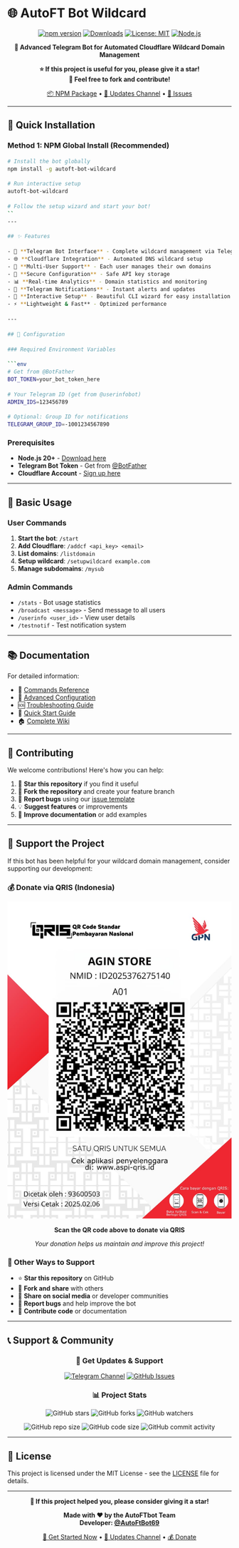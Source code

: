# 🌐 AutoFT Bot Wildcard

<div align="center">

[![npm version](https://badge.fury.io/js/autoft-bot-wildcard.svg)](https://www.npmjs.com/package/autoft-bot-wildcard)
[![Downloads](https://img.shields.io/npm/dm/autoft-bot-wildcard.svg)](https://www.npmjs.com/package/autoft-bot-wildcard)
[![License: MIT](https://img.shields.io/badge/License-MIT-yellow.svg)](https://opensource.org/licenses/MIT)
[![Node.js](https://img.shields.io/badge/Node.js-20%2B-green.svg)](https://nodejs.org/)

**🚀 Advanced Telegram Bot for Automated Cloudflare Wildcard Domain Management**

**⭐ If this project is useful for you, please give it a star!**  
**🍴 Feel free to fork and contribute!**

[📦 NPM Package](https://www.npmjs.com/package/autoft-bot-wildcard) • [📢 Updates Channel](https://t.me/AutoFtFile) • [🐛 Issues](https://github.com/AutoFTbot/Wildcard-Bot/issues)

</div>

---

## 🚀 Quick Installation

### Method 1: NPM Global Install (Recommended)

```bash
# Install the bot globally
npm install -g autoft-bot-wildcard

# Run interactive setup
autoft-bot-wildcard

# Follow the setup wizard and start your bot!
``
---

## ✨ Features

- 🤖 **Telegram Bot Interface** - Complete wildcard management via Telegram
- 🌐 **Cloudflare Integration** - Automated DNS wildcard setup
- 👥 **Multi-User Support** - Each user manages their own domains
- 🔐 **Secure Configuration** - Safe API key storage
- 📊 **Real-time Analytics** - Domain statistics and monitoring
- 📢 **Telegram Notifications** - Instant alerts and updates
- 🎨 **Interactive Setup** - Beautiful CLI wizard for easy installation
- ⚡ **Lightweight & Fast** - Optimized performance

---

## 🔧 Configuration

### Required Environment Variables

```env
# Get from @BotFather
BOT_TOKEN=your_bot_token_here

# Your Telegram ID (get from @userinfobot)
ADMIN_IDS=123456789

# Optional: Group ID for notifications
TELEGRAM_GROUP_ID=-1001234567890
```

### Prerequisites

- **Node.js 20+** - [Download here](https://nodejs.org/)
- **Telegram Bot Token** - Get from [@BotFather](https://t.me/BotFather)
- **Cloudflare Account** - [Sign up here](https://cloudflare.com/)

---

## 📱 Basic Usage

### User Commands
1. **Start the bot**: `/start`
2. **Add Cloudflare**: `/addcf <api_key> <email>`
3. **List domains**: `/listdomain`
4. **Setup wildcard**: `/setupwildcard example.com`
5. **Manage subdomains**: `/mysub`

### Admin Commands
- `/stats` - Bot usage statistics
- `/broadcast <message>` - Send message to all users
- `/userinfo <user_id>` - View user details
- `/testnotif` - Test notification system

---

## 📚 Documentation

For detailed information:

- 📖 [Commands Reference](wiki/Commands.md)
- 🔧 [Advanced Configuration](wiki/Configuration.md)
- 🆘 [Troubleshooting Guide](wiki/Troubleshooting.md)
- 🚀 [Quick Start Guide](wiki/Quick-Start.md)
- 🏠 [Complete Wiki](wiki/Home.md)

---

## 🤝 Contributing

We welcome contributions! Here's how you can help:

1. 🌟 **Star this repository** if you find it useful
2. 🍴 **Fork the repository** and create your feature branch
3. 🐛 **Report bugs** using our [issue template](https://github.com/AutoFTbot/Wildcard-Bot/issues/new)
4. 💡 **Suggest features** or improvements
5. 📝 **Improve documentation** or add examples

---

## 💝 Support the Project

If this bot has been helpful for your wildcard domain management, consider supporting our development:

### 💰 Donate via QRIS (Indonesia)

<div align="center">

![QRIS Donation](https://raw.githubusercontent.com/AutoFTbot/AutoFTbot/refs/heads/main/assets/QRIS.jpg)

**Scan the QR code above to donate via QRIS**

*Your donation helps us maintain and improve this project!*

</div>

### 🌟 Other Ways to Support

- ⭐ **Star this repository** on GitHub
- 🍴 **Fork and share** with others
- 📢 **Share on social media** or developer communities
- 🐛 **Report bugs** and help improve the bot
- 📝 **Contribute code** or documentation

---

## 📞 Support & Community

<div align="center">

### 💬 Get Updates & Support

[![Telegram Channel](https://img.shields.io/badge/Telegram-Updates-2CA5E0?style=for-the-badge&logo=telegram&logoColor=white)](https://t.me/AutoFtFile)
[![GitHub Issues](https://img.shields.io/badge/GitHub-Issues-181717?style=for-the-badge&logo=github&logoColor=white)](https://github.com/AutoFTbot/Wildcard-Bot/issues)

### 📊 Project Stats

![GitHub stars](https://img.shields.io/github/stars/AutoFTbot/Wildcard-Bot.svg?style=social&label=Star)
![GitHub forks](https://img.shields.io/github/forks/AutoFTbot/Wildcard-Bot.svg?style=social&label=Fork)
![GitHub watchers](https://img.shields.io/github/watchers/AutoFTbot/Wildcard-Bot.svg?style=social&label=Watch)

![GitHub repo size](https://img.shields.io/github/repo-size/AutoFTbot/Wildcard-Bot)
![GitHub code size](https://img.shields.io/github/languages/code-size/AutoFTbot/Wildcard-Bot)
![GitHub commit activity](https://img.shields.io/github/commit-activity/m/AutoFTbot/Wildcard-Bot)

</div>

---

## 📄 License

This project is licensed under the MIT License - see the [LICENSE](LICENSE) file for details.

---

<div align="center">

**🌟 If this project helped you, please consider giving it a star!**

**Made with ❤️ by the AutoFTbot Team**  
**Developer: [@AutoFtBot69](https://t.me/AutoFtBot69)**

[🚀 Get Started Now](https://www.npmjs.com/package/autoft-bot-wildcard) • [📢 Updates Channel](https://t.me/AutoFtFile) • [💰 Donate](https://raw.githubusercontent.com/AutoFTbot/AutoFTbot/refs/heads/main/assets/QRIS.jpg)

</div>
